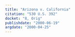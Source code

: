 ```yaml
---
title: "Arizona v. California"
citation: "530 U.S. 392"
docket: "8, Orig"
publishdate: "2000-06-19"
argdate: "2000-04-25"
---
```

